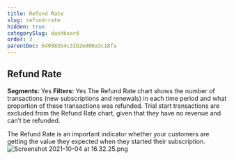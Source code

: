```yaml
---
title: Refund Rate
slug: refund-rate
hidden: true
categorySlug: dashboard
order: 3
parentDoc: 649983b4c31b2e000a3c18fa
---
```

## Refund Rate
**Segments:** Yes
**Filters:** Yes
The Refund Rate chart shows the number of transactions (new subscriptions and renewals) in each time period and what proportion of these transactions was refunded. Trial start transactions are excluded from the Refund Rate chart, given that they have no revenue and can’t be refunded.

The Refund Rate is an important indicator whether your customers are getting the value they expected when they started their subscription. 
![](https://files.readme.io/1a30b24-Screenshot_2021-10-04_at_16.32.25.png "Screenshot 2021-10-04 at 16.32.25.png")